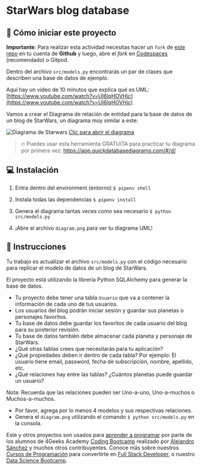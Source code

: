 <!--hide-->
# StarWars blog database
<!--endhide-->

<onlyfor saas="false" withBanner="false">

## 🌱 Cómo iniciar este proyecto

**Importante**: Para realizar esta actividad necesitas hacer un `fork` de [este repo](https://github.com/breatheco-de/exercise-starwars-data-modeling) en tu cuenta de **Github** y luego, abre el *fork* en [Codespaces](https://4geeks.com/es/lesson/tutorial-de-github-codespaces) (recomendado) o Gitpod.


Dentro del archivo `src/models.py` encontrarás un par de clases que describen una base de datos de ejemplo.

Aquí hay un video de 10 minutos que explica qué es UML: [https://www.youtube.com/watch?v=UI6lqHOVHic](https://www.youtube.com/watch?v=UI6lqHOVHic)

</onlyfor>

Vamos a crear el Diagrama de relación de entidad para la base de datos de un blog de StarWars, un diagrama muy similar a este:

![Diagrama de Starwars](https://github.com/breatheco-de/exercise-starwars-data-modeling/blob/master/assets/example.png?raw=true)
[Clic para abrir el diagrama](https://app.quickdatabasediagrams.com/#/d/LxNXQZ)

> 🔥 Puedes usar esta herramienta GRATUITA para practicar tu diagrama por primera vez: https://app.quickdatabasediagrams.com/#/d/

## 💻 Instalación

1. Entra dentro del environment (entorno) `$ pipenv shell`

2. Instala todas las dependencias `$ pipenv install` 

3. Genera el diagrama tantas veces como sea necesario `$ python src/models.py`

4. ¡Abre el archivo `diagram.png` para ver tu diagrama UML!

## 📝 Instrucciones

Tu trabajo es actualizar el archivo `src/models.py` con el código necesario para replicar el modelo de datos de un blog de StarWars.

El proyecto está utilizando la librería Python SQLAlchemy para generar la base de datos.

- Tu proyecto debe tener una tabla `Usuario` que va a contener la información de cada uno de tus usuarios.
- Los usuarios del blog podrán iniciar sesión y guardar sus planetas o personajes favoritos.
- Tu base de datos debe guardar los favoritos de cada usuario del blog para su posterior revisión.
- Tu base de datos también debe almacenar cada planeta y personaje de StarWars.
- ¿Qué otras tablas crees que necesitarás para tu aplicación?
- ¿Qué propiedades deben ir dentro de cada tabla? Por ejemplo: El usuario tiene email, password, fecha de subscripción, nombre, apellido, etc.
- ¿Qué relaciones hay entre las tablas? ¿Cuántos planetas puede guardar un usuario?
   
Nota: Recuerda que las relaciones pueden ser Uno-a-uno, Uno-a-muchos o Muchos-a-muchos.

- Por favor, agrega por lo menos 4 modelos y sus respectivas relaciones.
- Genera el `diagram.png` utilizando el comando `$ python src/models.py` en la consola.

Este y otros proyectos son usados para [aprender a programar](https://4geeksacademy.com/es/aprender-a-programar/aprender-a-programar-desde-cero) por parte de los alumnos de 4Geeks Academy [Coding Bootcamp](https://4geeksacademy.com/us/coding-bootcamp) realizado por [Alejandro Sánchez](https://twitter.com/alesanchezr) y muchos otros contribuyentes. Conoce más sobre nuestros [Cursos de Programación](https://4geeksacademy.com/es/curso-de-programacion-desde-cero?lang=es) para convertirte en [Full Stack Developer](https://4geeksacademy.com/es/coding-bootcamps/desarrollador-full-stack/?lang=es), o nuestro [Data Science Bootcamp](https://4geeksacademy.com/es/coding-bootcamps/curso-datascience-machine-learning).

